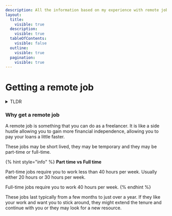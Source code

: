 ```yaml
---
description: All the information based on my experience with remote jobs
layout:
  title:
    visible: true
  description:
    visible: true
  tableOfContents:
    visible: false
  outline:
    visible: true
  pagination:
    visible: true
---
```


# Getting a remote job

<details>

<summary>TLDR</summary>

1. Register at Toptal.com; go through their hiring process; once in, just keep applying for their jobs
2. Register at Arc.dev; go through their hiring process; once in, just keep applying for the quick-apply as well as hosted jobs
3. Register at Gun.io; make sure your summary is like an elevator pitch. Once in, just keep applying
4. Register at WeWorkRemotely.com; never did this myself but heard this works well too.

For fulltime relocation jobs, check [this one](getting-a-full-time-job-with-relocation.md).

</details>

### Why get a remote job

A remote job is something that you can do as a freelancer. It is like a side hustle allowing you to gain more financial independence, allowing you to pay your loans a little faster.

These jobs may be short lived, they may be temporary and they may be part-time or full-time.

{% hint style="info" %}
**Part time vs Full time**

Part-time jobs require you to work less than 40 hours per week. Usually either 20 hours or 30 hours per week.

Full-time jobs require you to work 40 hours per week.
{% endhint %}

These jobs last typically from a few months to just over a year. If they like your work and want you to stick around, they might extend the tenure and continue with you or they may look for a new resource.
